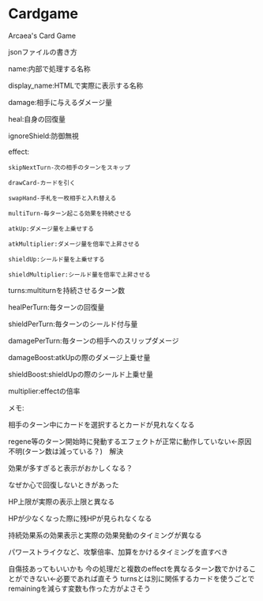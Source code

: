 # Cardgame
Arcaea's Card Game

jsonファイルの書き方

name:内部で処理する名称

display_name:HTMLで実際に表示する名称

damage:相手に与えるダメージ量

heal:自身の回復量

ignoreShield:防御無視

effect:

    skipNextTurn-次の相手のターンをスキップ
    
    drawCard-カードを引く
    
    swapHand-手札を一枚相手と入れ替える
    
    multiTurn-毎ターン起こる効果を持続させる
    
    atkUp:ダメージ量を上乗せする
    
    atkMultiplier:ダメージ量を倍率で上昇させる
    
    shieldUp:シールド量を上乗せする
    
    shieldMultiplier:シールド量を倍率で上昇させる
    
turns:multiturnを持続させるターン数

healPerTurn:毎ターンの回復量

shieldPerTurn:毎ターンのシールド付与量

damagePerTurn:毎ターンの相手へのスリップダメージ

damageBoost:atkUpの際のダメージ上乗せ量

shieldBoost:shieldUpの際のシールド上乗せ量

multiplier:effectの倍率



メモ:

相手のターン中にカードを選択するとカードが見れなくなる

regene等のターン開始時に発動するエフェクトが正常に動作していない←原因不明(ターン数は減っている？)　解決

効果が多すぎると表示がおかしくなる？

なぜか心で回復しないときがあった

HP上限が実際の表示上限と異なる

HPが少なくなった際に残HPが見られなくなる

持続効果系の効果表示と実際の効果発動のタイミングが異なる

パワーストライクなど、攻撃倍率、加算をかけるタイミングを直すべき

自傷技あってもいいかも
今の処理だと複数のeffectを異なるターン数でかけることができない←必要であれば直そう
turnsとは別に関係するカードを使うごとでremainingを減らす変数も作った方がよさそう
